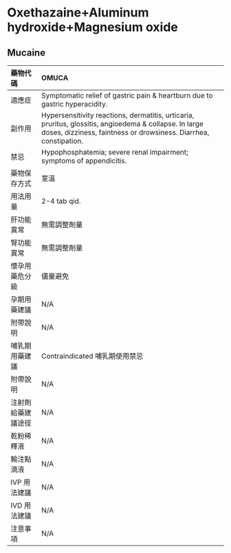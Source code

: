 # Oxethazaine+Aluminum hydroxide+Magnesium oxide

## Mucaine

| 藥物代碼           | OMUCA                                                                                                                                                                      |
|:-------------------|:---------------------------------------------------------------------------------------------------------------------------------------------------------------------------|
| 適應症             | Symptomatic relief of gastric pain & heartburn due to gastric hyperacidity.                                                                                                |
| 副作用             | Hypersensitivity reactions, dermatitis, urticaria, pruritus, glossitis, angioedema & collapse. In large doses, dizziness, faintness or drowsiness. Diarrhea, constipation. |
| 禁忌               | Hypophosphatemia; severe renal impairment; symptoms of appendicitis.                                                                                                       |
| 藥物保存方式       | 室溫                                                                                                                                                                       |
| 用法用量           | 2-4 tab qid.                                                                                                                                                               |
| 肝功能異常         | 無需調整劑量                                                                                                                                                               |
| 腎功能異常         | 無需調整劑量                                                                                                                                                               |
| 懷孕用藥危分級     | 儘量避免                                                                                                                                                                   |
| 孕期用藥建議       | N/A                                                                                                                                                                        |
| 附帶說明           | N/A                                                                                                                                                                        |
| 哺乳期用藥建議     | Contraindicated 哺乳期使用禁忌                                                                                                                                             |
| 附帶說明           | N/A                                                                                                                                                                        |
| 注射劑給藥建議途徑 | N/A                                                                                                                                                                        |
| 乾粉稀釋液         | N/A                                                                                                                                                                        |
| 輸注點滴液         | N/A                                                                                                                                                                        |
| IVP 用法建議       | N/A                                                                                                                                                                        |
| IVD 用法建議       | N/A                                                                                                                                                                        |
| 注意事項           | N/A                                                                                                                                                                        |

